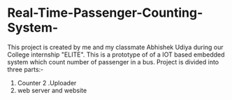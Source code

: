 # Real-Time-Passenger-Counting-System-
This  project is created by me and my classmate Abhishek Udiya during our College internship "ELITE".
This is a prototype of of  a IOT based embedded system which count number of passenger in a bus. 
Project is divided into three parts:-
1. Counter
2 .Uploader
3. web server and website


